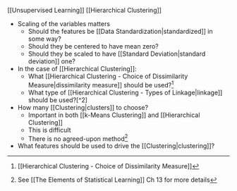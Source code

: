 [[Unsupervised Learning]] [[Hierarchical Clustering]]

- Scaling of the variables matters
	- Should the features be [[Data Standardization|standardized]] in some way?
	- Should they be centered to have mean zero?
	- Should they be scaled to have [[Standard Deviation|standard deviation]] one?
- In the case of [[Hierarchical Clustering]]:
	- What [[Hierarchical Clustering - Choice of Dissimilarity Measure|dissimilarity measure]] should be used?[^1]
	- What type of [[Hierarchical Clustering - Types of Linkage|linkage]] should be used?[^2]
- How many [[Clustering|clusters]] to choose?
	- Important in both [[k-Means Clustering]] and [[Hierarchical Clustering]]
	- This is difficult
	- There is no agreed-upon method[^4]
- What features should be used to drive the [[Clustering|clustering]]?

[^1]: [[Hierarchical Clustering - Choice of Dissimilarity Measure]]
[^4]: See [[The Elements of Statistical Learning]] Ch 13 for more details